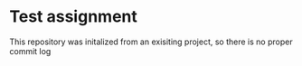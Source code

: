 # Test assignment

This repository was initalized from an exisiting project, so there is no proper commit log
